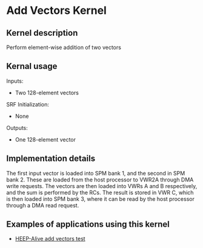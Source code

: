 # Add Vectors Kernel

## Kernel description

Perform element-wise addition of two vectors

## Kernal usage

Inputs:
* Two 128-element vectors

SRF Initialization:
* None

Outputs:
* One 128-element vector


## Implementation details

The first input vector is loaded into SPM bank 1, and the second in SPM bank 2. These are loaded from the host processor to VWR2A through DMA write requests. The vectors are then loaded into VWRs A and B respectively, and the sum is performed by the RCs. The result is stored in VWR C, which is then loaded into SPM bank 3, where it can be read by the host processor through a DMA read request.

## Examples of applications using this kernel

* [HEEP-Alive add vectors test](https://github.com/esl-epfl/heepalive-imec/blob/master/sw/applications/add_vectors/dsip_add_vectors.c)

